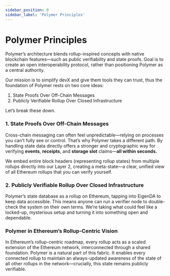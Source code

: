 ```yaml
---
sidebar_position: 0
sidebar_label: 'Polymer Principles'
---
```


# Polymer Principles

Polymer’s architecture blends rollup-inspired concepts with native blockchain features—such as public verifiability and state proofs. Goal is to create an open interoperability protocol, rather than positioning Polymer as a central authority.

Our mission is to simplify devX and give them tools they can trust, thus the foundation of Polymer rests on two core ideas:

1. State Proofs Over Off-Chain Messages
2. Publicly Verifiable Rollup Over Closed Infrastructure

Let’s break these down.

### 1. State Proofs Over Off-Chain Messages

Cross-chain messaging can often feel unpredictable—relying on processes you can’t fully see or control. That’s why Polymer takes a different path. By handling state data directly offers a stronger and cryptographic way for verifying **events**, **receipts**, and **storage slot** claims—**all within seconds.**

We embed entire block headers (representing rollup states) from multiple rollups directly into our Layer 2, creating a meta-state—a clear, unified view of all Ethereum rollups that you can verify yourself. 

### 2. Publicly Verifiable Rollup Over Closed Infrastructure

Polymer’s state database as a rollup on Ethereum, tapping into EigenDA to keep data accessible. This means anyone can run a verifier node to double-check the system on their own terms. We’re taking what could feel like a locked-up, mysterious setup and turning it into something open and dependable.

### Polymer in Ethereum’s Rollup-Centric Vision

In Ethereum’s rollup-centric roadmap, every rollup acts as a scaled extension of the Ethereum network, interconnected through a shared foundation. Polymer is a natural part of this fabric. It enables every connected rollup to maintain an always-updated awareness of the state of all other rollups in the network—crucially, this state remains publicly verifiable.
